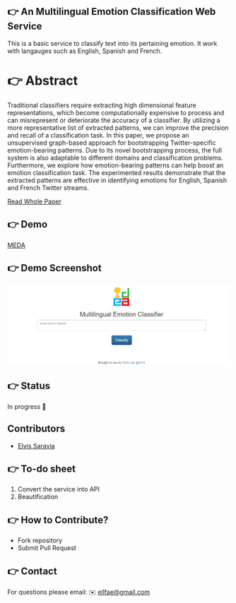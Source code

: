 ## :point_right: An Multilingual Emotion Classification Web Service
This is a basic service to classify text into its pertaining emotion. It work with langauges such as English, Spanish and French.

# :point_right: Abstract
Traditional classifiers require extracting high dimensional feature representations, which become computationally expensive to process and can misrepresent or deteriorate the accuracy of a classifier. By utilizing a more representative list of extracted patterns, we can improve the precision and recall of a classification task. In this paper, we propose an unsupervised graph-based approach for bootstrapping Twitter-specific emotion-bearing patterns. Due to its novel bootstrapping process, the full system is also adaptable to different domains and classification problems. Furthermore, we explore how emotion-bearing patterns can help boost an emotion classification task. The experimented results demonstrate that the extracted patterns are effective in identifying emotions for English, Spanish and French Twitter streams.

[Read Whole Paper](http://dl.acm.org/citation.cfm?doid=2808797.2809419)

## :point_right: Demo
[MEDA](http://bit.ly/ilmeda)

## :point_right: Demo Screenshot
![alt text](https://github.com/omarsar/meda/blob/master/public/home.png)

## :point_right: Status
In progress :construction_worker:

## Contributors
* [Elvis Saravia](http://elvissaravia.com/) 

## :point_right: To-do sheet
1. Convert the service into API
1. Beautification

## :point_right: How to Contribute?
* Fork repository
* Submit Pull Request 

## :point_right: Contact
For questions please email: :envelope: ellfae@gmail.com